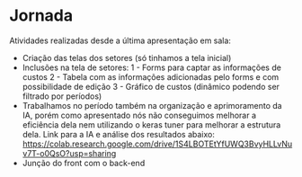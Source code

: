 # Jornada

Atividades realizadas desde a última apresentação em sala:
- Criação das telas dos setores (só tinhamos a tela inicial)
- Inclusões na tela de setores:
1 - Forms para captar as informações de custos
2 - Tabela com as informações adicionadas pelo forms e com possibilidade de edição
3 - Gráfico de custos (dinâmico podendo ser filtrado por períodos)
- Trabalhamos no período também na organização e aprimoramento da IA, 
porém como apresentado nós não conseguimos melhorar a eficiência dela nem utilizando o keras tuner para melhorar
a estrutura dela. Link para a IA e análise dos resultados abaixo:
https://colab.research.google.com/drive/1S4LBOTEtYfUWQ3BvyHLLvNuv7T-o0QsO?usp=sharing
- Junção do front com o back-end
